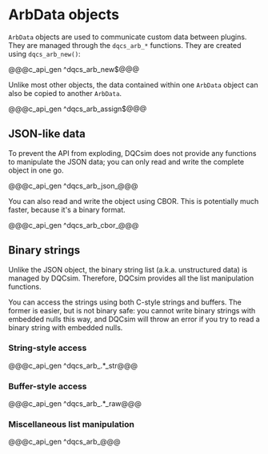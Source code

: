 # ArbData objects

`ArbData` objects are used to communicate custom data between plugins. They are
managed through the `dqcs_arb_*` functions. They are created using
`dqcs_arb_new()`:

@@@c_api_gen ^dqcs_arb_new$@@@

Unlike most other objects, the data contained within one `ArbData` object can
also be copied to another `ArbData`.

@@@c_api_gen ^dqcs_arb_assign$@@@

## JSON-like data

To prevent the API from exploding, DQCsim does not provide any functions to
manipulate the JSON data; you can only read and write the complete object in
one go.

@@@c_api_gen ^dqcs_arb_json_@@@

You can also read and write the object using CBOR. This is potentially much
faster, because it's a binary format.

@@@c_api_gen ^dqcs_arb_cbor_@@@

## Binary strings

Unlike the JSON object, the binary string list (a.k.a. unstructured data) is
managed by DQCsim. Therefore, DQCsim provides all the list manipulation
functions.

You can access the strings using both C-style strings and buffers. The former
is easier, but is not binary safe: you cannot write binary strings with
embedded nulls this way, and DQCsim will throw an error if you try to read a
binary string with embedded nulls.

### String-style access

@@@c_api_gen ^dqcs_arb_.*_str@@@

### Buffer-style access

@@@c_api_gen ^dqcs_arb_.*_raw@@@

### Miscellaneous list manipulation

@@@c_api_gen ^dqcs_arb_@@@
